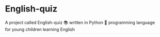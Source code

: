 # English-quiz
A project called English-quiz 📚 written in Python 🐍 programming language for young children learning English
